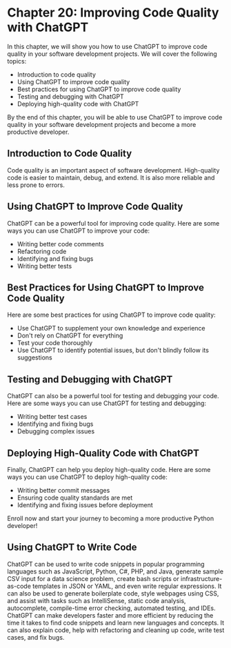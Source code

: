 # Chapter 20: Improving Code Quality with ChatGPT

In this chapter, we will show you how to use ChatGPT to improve code quality in your software development projects. We will cover the following topics:

- Introduction to code quality
- Using ChatGPT to improve code quality
- Best practices for using ChatGPT to improve code quality
- Testing and debugging with ChatGPT
- Deploying high-quality code with ChatGPT

By the end of this chapter, you will be able to use ChatGPT to improve code quality in your software development projects and become a more productive developer.

## Introduction to Code Quality

Code quality is an important aspect of software development. High-quality code is easier to maintain, debug, and extend. It is also more reliable and less prone to errors.

## Using ChatGPT to Improve Code Quality

ChatGPT can be a powerful tool for improving code quality. Here are some ways you can use ChatGPT to improve your code:

- Writing better code comments
- Refactoring code
- Identifying and fixing bugs
- Writing better tests

## Best Practices for Using ChatGPT to Improve Code Quality

Here are some best practices for using ChatGPT to improve code quality:

- Use ChatGPT to supplement your own knowledge and experience
- Don't rely on ChatGPT for everything
- Test your code thoroughly
- Use ChatGPT to identify potential issues, but don't blindly follow its suggestions

## Testing and Debugging with ChatGPT

ChatGPT can also be a powerful tool for testing and debugging your code. Here are some ways you can use ChatGPT for testing and debugging:

- Writing better test cases
- Identifying and fixing bugs
- Debugging complex issues

## Deploying High-Quality Code with ChatGPT

Finally, ChatGPT can help you deploy high-quality code. Here are some ways you can use ChatGPT to deploy high-quality code:

- Writing better commit messages
- Ensuring code quality standards are met
- Identifying and fixing issues before deployment

Enroll now and start your journey to becoming a more productive Python developer!

## Using ChatGPT to Write Code

ChatGPT can be used to write code snippets in popular programming languages such as JavaScript, Python, C#, PHP, and Java, generate sample CSV input for a data science problem, create bash scripts or infrastructure-as-code templates in JSON or YAML, and even write regular expressions. It can also be used to generate boilerplate code, style webpages using CSS, and assist with tasks such as IntelliSense, static code analysis, autocomplete, compile-time error checking, automated testing, and IDEs. ChatGPT can make developers faster and more efficient by reducing the time it takes to find code snippets and learn new languages and concepts. It can also explain code, help with refactoring and cleaning up code, write test cases, and fix bugs.